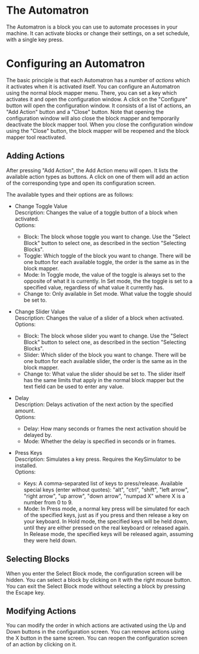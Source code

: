 The Automatron
==============
The Automatron is a block you can use to automate processes in your machine. It can activate blocks or change their settings, on a set schedule, with a single key press.

Configuring an Automatron
=========================
The basic principle is that each Automatron has a number of _actions_ which it activates when it is activated itself.
You can configure an Automatron using the normal block mapper menu. There, you can set a key which activates it and open the configuration window.
A click on the "Configure" button will open the configuration window. It consists of a list of actions, an "Add Action" button and a "Close" button.
Note that opening the configuration window will also close the block mapper and temporarily deactivate the block mapper tool.
When you close the configuration window using the "Close" button, the block mapper will be reopened and the block mapper tool reactivated.

Adding Actions
--------------
After pressing "Add Action", the Add Action menu will open. It lists the available action types as buttons.
A click on one of them will add an action of the corresponding type and open its configuration screen.

The available types and their options are as follows:

- Change Toggle Value  
  Description: Changes the value of a toggle button of a block when activated.  
  Options:
    - Block: The block whose toggle you want to change. Use the "Select Block" button to select one, as described in the section "Selecting Blocks".
	- Toggle: Which toggle of the block you want to change. There will be one button for each available toggle, the order is the same as in the block mapper.
	- Mode: In Toggle mode, the value of the toggle is always set to the opposite of what it is currently.
	        In Set mode, the the toggle is set to a specified value, regardless of what value it currently has.
	- Change to: Only available in Set mode. What value the toggle should be set to.
	
- Change Slider Value  
  Description: Changes the value of a slider of a block when activated.  
  Options:
    - Block: The block whose slider you want to change. Use the "Select Block" button to select one, as described in the section "Selecting Blocks".
	- Slider: Which slider of the block you want to change. There will be one button for each available slider, the order is the same as in the block mapper.
	- Change to: What value the slider should be set to. The slider itself has the same limits that apply in the normal block mapper but the text field can be used to enter any value.

- Delay  
  Description: Delays activation of the next action by the specified amount.  
  Options:
    - Delay: How many seconds or frames the next activation should be delayed by.
	- Mode: Whether the delay is specified in seconds or in frames.
	
- Press Keys  
  Description: Simulates a key press. Requires the KeySimulator to be installed.  
  Options:
    - Keys: A comma-separated list of keys to press/release. Available special keys (enter without quotes):
	        "alt", "ctrl", "shift", "left arrow", "right arrow", "up arrow", "down arrow", "numpad X" where X is a number from 0 to 9.
	- Mode: In Press mode, a normal key press will be simulated for each of the specified keys, just as if you press and then release a key on your keyboard.
	        In Hold mode, the specified keys will be held down, until they are either pressed on the real keyboard or released again.
			In Release mode, the specified keys will be released again, assuming they were held down.
			
Selecting Blocks
----------------
When you enter the Select Block mode, the configuration screen will be hidden. You can select a block by clicking on it with the right mouse button.
You can exit the Select Block mode without selecting a block by pressing the Escape key.

Modifying Actions
-----------------
You can modify the order in which actions are activated using the Up and Down buttons in the configuration screen.
You can remove actions using the X button in the same screen.
You can reopen the configuration screen of an action by clicking on it.
